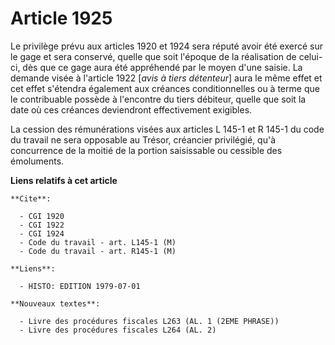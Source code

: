 # Article 1925

Le privilège prévu aux articles 1920 et 1924 sera réputé avoir été exercé sur le gage et sera conservé, quelle que soit
l'époque de la réalisation de celui-ci, dès que ce gage aura été appréhendé par le moyen d'une saisie. La demande visée à
l'article 1922 [*avis à tiers détenteur*] aura le même effet et cet effet s'étendra également aux créances conditionnelles ou
à terme que le contribuable possède à l'encontre du tiers débiteur, quelle que soit la date où ces créances deviendront
effectivement exigibles.

La cession des rémunérations visées aux articles L 145-1 et R 145-1 du code du travail ne sera opposable au Trésor, créancier
privilégié, qu'à concurrence de la moitié de la portion saisissable ou cessible des émoluments.

**Liens relatifs à cet article**

	**Cite**:

	  - CGI 1920
	  - CGI 1922
	  - CGI 1924
	  - Code du travail - art. L145-1 (M)
	  - Code du travail - art. R145-1 (M)

	**Liens**:

	  - HISTO: EDITION 1979-07-01

	**Nouveaux textes**:

	  - Livre des procédures fiscales L263 (AL. 1 (2EME PHRASE))
	  - Livre des procédures fiscales L264 (AL. 2)

